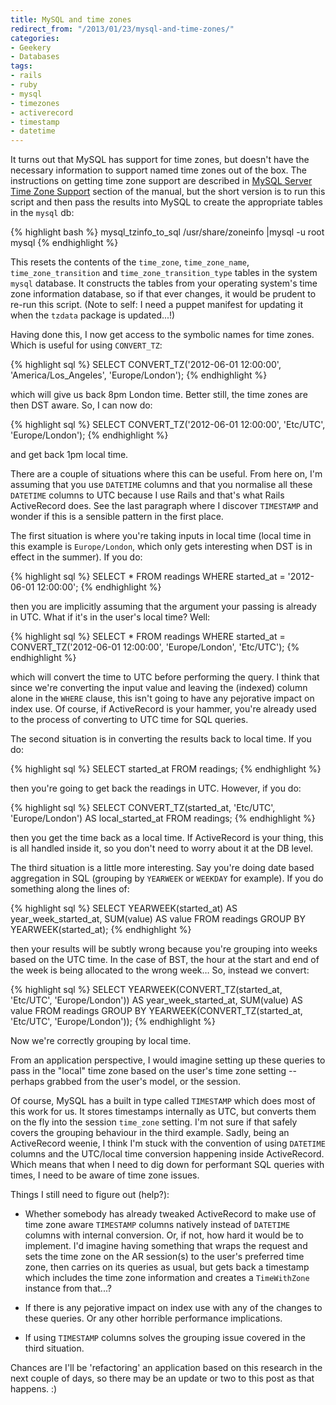 ```yaml
---
title: MySQL and time zones
redirect_from: "/2013/01/23/mysql-and-time-zones/"
categories:
- Geekery
- Databases
tags:
- rails
- ruby
- mysql
- timezones
- activerecord
- timestamp
- datetime
---
```

It turns out that MySQL has support for time zones, but doesn't have the
necessary information to support named time zones out of the box. The
instructions on getting time zone support are described in [MySQL Server Time
Zone Support](http://dev.mysql.com/doc/refman/5.5/en/time-zone-support.html)
section of the manual, but the short version is to run this script and then
pass the results into MySQL to create the appropriate tables in the `mysql` db:

{% highlight bash %}
mysql_tzinfo_to_sql /usr/share/zoneinfo |mysql -u root mysql
{% endhighlight %}

This resets the contents of the `time_zone`, `time_zone_name`,
`time_zone_transition` and `time_zone_transition_type` tables in the system
`mysql` database. It constructs the tables from your operating system's time
zone information database, so if that ever changes, it would be prudent to
re-run this script. (Note to self: I need a puppet manifest for updating it
when the `tzdata` package is updated...!)

Having done this, I now get access to the symbolic names for time zones. Which
is useful for using `CONVERT_TZ`:

{% highlight sql %}
SELECT CONVERT_TZ('2012-06-01 12:00:00', 'America/Los_Angeles', 'Europe/London');
{% endhighlight %}

which will give us back 8pm London time. Better still, the time zones are then
DST aware. So, I can now do:

{% highlight sql %}
SELECT CONVERT_TZ('2012-06-01 12:00:00', 'Etc/UTC', 'Europe/London');
{% endhighlight %}

and get back 1pm local time.

There are a couple of situations where this can be useful. From here on, I'm
assuming that you use `DATETIME` columns and that you normalise all these
`DATETIME` columns to UTC because I use Rails and that's what Rails
ActiveRecord does. See the last paragraph where I discover `TIMESTAMP` and
wonder if this is a sensible pattern in the first place.

The first situation is where you're taking inputs in local time (local time in
this example is `Europe/London`, which only gets interesting when DST is in
effect in the summer). If you do:

{% highlight sql %}
SELECT * FROM readings
  WHERE started_at = '2012-06-01 12:00:00';
{% endhighlight %}

then you are implicitly assuming that the argument your passing is already in
UTC. What if it's in the user's local time? Well:

{% highlight sql %}
SELECT * FROM readings
  WHERE started_at = CONVERT_TZ('2012-06-01 12:00:00', 'Europe/London', 'Etc/UTC');
{% endhighlight %}

which will convert the time to UTC before performing the query. I think that
since we're converting the input value and leaving the (indexed) column alone
in the `WHERE` clause, this isn't going to have any pejorative impact on index
use. Of course, if ActiveRecord is your hammer, you're already used to the
process of converting to UTC time for SQL queries.

The second situation is in converting the results back to local time. If you
do:

{% highlight sql %}
SELECT started_at FROM readings;
{% endhighlight %}

then you're going to get back the readings in UTC. However, if you do:

{% highlight sql %}
SELECT CONVERT_TZ(started_at, 'Etc/UTC', 'Europe/London') AS local_started_at
  FROM readings;
{% endhighlight %}

then you get the time back as a local time. If ActiveRecord is your thing, this
is all handled inside it, so you don't need to worry about it at the DB level.

The third situation is a little more interesting. Say you're doing date based
aggregation in SQL (grouping by `YEARWEEK` or `WEEKDAY` for example). If you do
something along the lines of:

{% highlight sql %}
SELECT YEARWEEK(started_at) AS year_week_started_at, SUM(value) AS value
  FROM readings
  GROUP BY YEARWEEK(started_at);
{% endhighlight %}

then your results will be subtly wrong because you're grouping into weeks based
on the UTC time. In the case of BST, the hour at the start and end of the week
is being allocated to the wrong week… So, instead we convert:

{% highlight sql %}
SELECT YEARWEEK(CONVERT_TZ(started_at, 'Etc/UTC', 'Europe/London')) AS year_week_started_at, SUM(value) AS value
  FROM readings
  GROUP BY YEARWEEK(CONVERT_TZ(started_at, 'Etc/UTC', 'Europe/London'));
{% endhighlight %}

Now we're correctly grouping by local time.

From an application perspective, I would imagine setting up these queries to
pass in the "local" time zone based on the user's time zone setting -- perhaps
grabbed from the user's model, or the session.

Of course, MySQL has a built in type called `TIMESTAMP` which does most of this
work for us. It stores timestamps internally as UTC, but converts them on the
fly into the session `time_zone` setting. I'm not sure if that safely covers
the grouping behaviour in the third example. Sadly, being an ActiveRecord
weenie, I think I'm stuck with the convention of using `DATETIME` columns and
the UTC/local time conversion happening inside ActiveRecord. Which means that
when I need to dig down for performant SQL queries with times, I need to be
aware of time zone issues.

Things I still need to figure out (help?):

* Whether somebody has already tweaked ActiveRecord to make use of time zone
  aware `TIMESTAMP` columns natively instead of `DATETIME` columns with
  internal conversion. Or, if not, how hard it would be to implement. I'd
  imagine having something that wraps the request and sets the time zone on the
  AR session(s) to the user's preferred time zone, then carries on its queries
  as usual, but gets back a timestamp which includes the time zone information
  and creates a `TimeWithZone` instance from that...?

* If there is any pejorative impact on index use with any of the changes to
  these queries. Or any other horrible performance implications.

* If using `TIMESTAMP` columns solves the grouping issue covered in the third
  situation.

Chances are I'll be 'refactoring' an application based on this research in the
next couple of days, so there may be an update or two to this post as that
happens. :)
